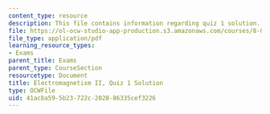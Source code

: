 ```yaml
---
content_type: resource
description: This file contains information regarding quiz 1 solution.
file: https://ol-ocw-studio-app-production.s3.amazonaws.com/courses/8-07-electromagnetism-ii-fall-2012/41acba595b23722c202886335cef3226_MIT8_07F12_quizsol1.pdf
file_type: application/pdf
learning_resource_types:
- Exams
parent_title: Exams
parent_type: CourseSection
resourcetype: Document
title: Electromagnetism II, Quiz 1 Solution
type: OCWFile
uid: 41acba59-5b23-722c-2028-86335cef3226
---
```

